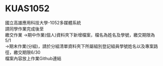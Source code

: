 # KUAS1052<br/>
國立高雄應用科技大學-1052多媒體系統<br/>
請同學作業完成後至<br/>
繳交作業
  ->期中作業(個人)資料夾下新增檔案，檔名為姓名及學號，繳交期限為5/1<br/>
  ->期末作業(分組)，請於分組清單資料夾下所屬組別登記組員學號姓名以及專案路徑，繳交期限6/30<br/>
檔案內容放上作業Github連結<br/>
